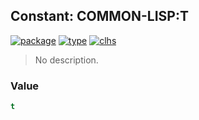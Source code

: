 ## Constant: COMMON-LISP:T
[![package](https://img.shields.io/badge/Package-COMMON--LISP-5f9ea0.svg?style=social&colorA=999999)](../) [![type](https://img.shields.io/badge/Type-Constant-5f9ea0.svg?style=social&colorA=999999)](../#constant) [![clhs](https://img.shields.io/badge/CLHS-T-5f9ea0.svg?style=social&colorA=999999)](http://www.lispworks.com/documentation/HyperSpec/Body/a_t.htm) 

> No description.

### Value
```cl
t
```
